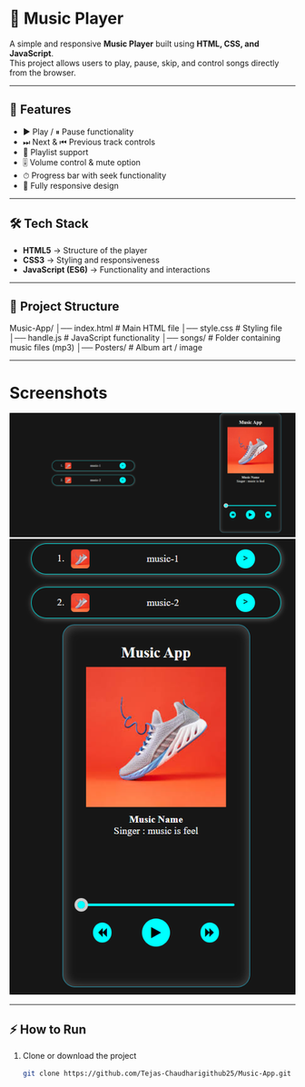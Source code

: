 # 🎵 Music Player  

A simple and responsive **Music Player** built using **HTML, CSS, and JavaScript**.  
This project allows users to play, pause, skip, and control songs directly from the browser.  

---

## 🚀 Features
- ▶️ Play / ⏸ Pause functionality  
- ⏭ Next & ⏮ Previous track controls  
- 📂 Playlist support  
- 🎚 Volume control & mute option  
- ⏱ Progress bar with seek functionality  
- 📱 Fully responsive design  

---

## 🛠️ Tech Stack
- **HTML5** → Structure of the player  
- **CSS3** → Styling and responsiveness  
- **JavaScript (ES6)** → Functionality and interactions  

---

## 📂 Project Structure
Music-App/
│── index.html # Main HTML file
│── style.css # Styling file
│── handle.js # JavaScript functionality
│── songs/ # Folder containing music files (mp3)
│── Posters/ # Album art / image

---

# Screenshots

![Music Player Wev view](./images/1.png)  
![Music Player Mobile Responsive](./images/2.png)

---

## ⚡ How to Run
1. Clone or download the project  
   ```bash
   git clone https://github.com/Tejas-Chaudharigithub25/Music-App.git
